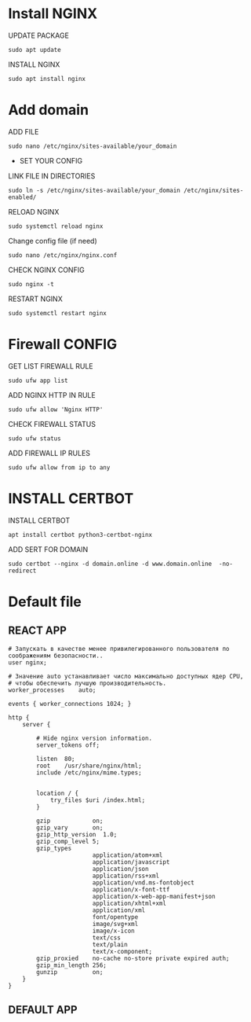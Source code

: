 # Install NGINX
UPDATE PACKAGE
```
sudo apt update
```
INSTALL NGINX
```
sudo apt install nginx
```
# Add domain
ADD FILE 
```
sudo nano /etc/nginx/sites-available/your_domain
```
- SET YOUR CONFIG

LINK FILE IN DIRECTORIES 
```
sudo ln -s /etc/nginx/sites-available/your_domain /etc/nginx/sites-enabled/
```
RELOAD NGINX
```
sudo systemctl reload nginx
```
Change config file (if need)
```
sudo nano /etc/nginx/nginx.conf
```
CHECK NGINX CONFIG
```
sudo nginx -t
```
RESTART NGINX
```
sudo systemctl restart nginx
```
# Firewall CONFIG
GET LIST FIREWALL RULE
```
sudo ufw app list
```
ADD NGINX HTTP IN RULE
```
sudo ufw allow 'Nginx HTTP'
```
CHECK FIREWALL STATUS
```
sudo ufw status
```
ADD FIREWALL IP RULES
```
sudo ufw allow from ip to any
```
# INSTALL CERTBOT
INSTALL CERTBOT
```
apt install certbot python3-certbot-nginx
```
ADD SERT FOR DOMAIN
```
sudo certbot --nginx -d domain.online -d www.domain.online  -no-redirect
```
# Default file
## REACT APP
```
# Запускать в качестве менее привилегированного пользователя по соображениям безопасности..
user nginx;

# Значение auto устанавливает число максимально доступных ядер CPU,
# чтобы обеспечить лучшую производительность.
worker_processes    auto;

events { worker_connections 1024; }

http {
    server {
        
        # Hide nginx version information.
        server_tokens off;

        listen  80;
        root    /usr/share/nginx/html;
        include /etc/nginx/mime.types;


        location / {
            try_files $uri /index.html;
        }

        gzip            on;
        gzip_vary       on;
        gzip_http_version  1.0;
        gzip_comp_level 5;
        gzip_types
                        application/atom+xml
                        application/javascript
                        application/json
                        application/rss+xml
                        application/vnd.ms-fontobject
                        application/x-font-ttf
                        application/x-web-app-manifest+json
                        application/xhtml+xml
                        application/xml
                        font/opentype
                        image/svg+xml
                        image/x-icon
                        text/css
                        text/plain
                        text/x-component;
        gzip_proxied    no-cache no-store private expired auth;
        gzip_min_length 256;
        gunzip          on;
    }
}
```
## DEFAULT APP
```
```

